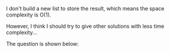 I don't build a new list to store the result, which means the space complexity is O(1).

However, I think I should try to give other solutions with less time complexity...

The question is shown below:


